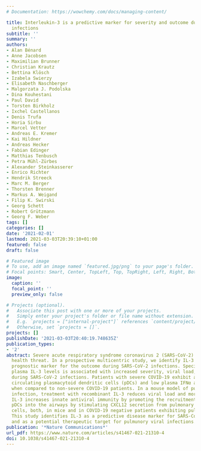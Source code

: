 ```yaml
---
# Documentation: https://wowchemy.com/docs/managing-content/

title: Interleukin-3 is a predictive marker for severity and outcome during SARS-CoV-2
  infections
subtitle: ''
summary: ''
authors:
- Alan Bénard
- Anne Jacobsen
- Maximilian Brunner
- Christian Krautz
- Bettina Klösch
- Izabela Swierzy
- Elisabeth Naschberger
- Malgorzata J. Podolska
- Dina Kouhestani
- Paul David
- Torsten Birkholz
- Ixchel Castellanos
- Denis Trufa
- Horia Sirbu
- Marcel Vetter
- Andreas E. Kremer
- Kai Hildner
- Andreas Hecker
- Fabian Edinger
- Matthias Tenbusch
- Petra Mühl-Zürbes
- Alexander Steinkasserer
- Enrico Richter
- Hendrik Streeck
- Marc M. Berger
- Thorsten Brenner
- Markus A. Weigand
- Filip K. Swirski
- Georg Schett
- Robert Grützmann
- Georg F. Weber
tags: []
categories: []
date: '2021-02-01'
lastmod: 2021-03-03T20:39:10+01:00
featured: false
draft: false

# Featured image
# To use, add an image named `featured.jpg/png` to your page's folder.
# Focal points: Smart, Center, TopLeft, Top, TopRight, Left, Right, BottomLeft, Bottom, BottomRight.
image:
  caption: ''
  focal_point: ''
  preview_only: false

# Projects (optional).
#   Associate this post with one or more of your projects.
#   Simply enter your project's folder or file name without extension.
#   E.g. `projects = ["internal-project"]` references `content/project/deep-learning/index.md`.
#   Otherwise, set `projects = []`.
projects: []
publishDate: '2021-03-03T20:40:19.748635Z'
publication_types:
- '2'
abstract: Severe acute respiratory syndrome coronavirus 2 (SARS-CoV-2) is a worldwide
  health threat. In a prospective multicentric study, we identify IL-3 as an independent
  prognostic marker for the outcome during SARS-CoV-2 infections. Specifically, low
  plasma IL-3 levels is associated with increased severity, viral load, and mortality
  during SARS-CoV-2 infections. Patients with severe COVID-19 exhibit also reduced
  circulating plasmacytoid dendritic cells (pDCs) and low plasma IFNα and IFNλ levels
  when compared to non-severe COVID-19 patients. In a mouse model of pulmonary HSV-1
  infection, treatment with recombinant IL-3 reduces viral load and mortality. Mechanistically,
  IL-3 increases innate antiviral immunity by promoting the recruitment of circulating
  pDCs into the airways by stimulating CXCL12 secretion from pulmonary CD123+ epithelial
  cells, both, in mice and in COVID-19 negative patients exhibiting pulmonary diseases.
  This study identifies IL-3 as a predictive disease marker for SARS-CoV-2 infections
  and as a potential therapeutic target for pulmunory viral infections.
publication: '*Nature Communications*'
url_pdf: https://www.nature.com/articles/s41467-021-21310-4
doi: 10.1038/s41467-021-21310-4
---
```

